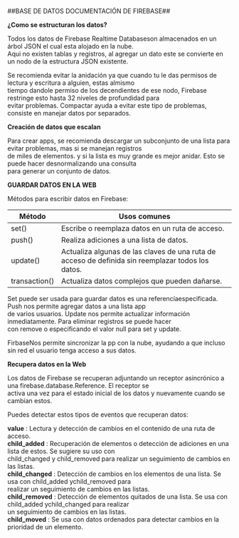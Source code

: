 ##BASE DE DATOS DOCUMENTACIÓN DE FIREBASE##

**¿Como se estructuran los datos?**

Todos los datos de Firebase Realtime Databaseson almacenados en un árbol JSON el cual esta alojado en la nube.  
Aqui no existen tablas y registros, al agregar un dato este se convierte en un nodo de la estructura JSON existente.  

Se recomienda evitar la anidación ya que cuando tu le das permisos de lectura y escritura a alguien, estas almismo  
tiempo dandole permiso de los decendientes de ese nodo, Firebase restringe esto hasta 32 niveles de profundidad para  
evitar problemas. Compactar ayuda a evitar este tipo de problemas, consiste en manejar datos por separados.  

**Creación de datos que escalan**

Para crear apps, se recomienda descargar un subconjunto de una lista para evitar problemas, mas si se manejan registros  
de miles de elementos. y si la lista es muy grande es mejor anidar. Esto se puede hacer desnormalizando una consulta  
para generar un conjunto de datos.   

**GUARDAR DATOS EN LA WEB**

Métodos para escribir datos en Firebase:


|Método| Usos comunes|  
--|--  
|set()|Escribe o reemplaza datos en un ruta de acceso.|  
|push()|Realiza adiciones a una lista de datos.|  
|update()|Actualiza algunas de las claves de una ruta de acceso de definida sin reemplazar todos los datos.|  
|transaction()|Actualiza datos complejos que pueden dañarse.|  



Set puede ser usada para guardar datos es una referencíaespecificada. Push nos permite agregar datos a una lista app  
de varios usuarios.  Update nos permite actualizar información inmediatamente. Para eliminar registros se puede hacer  
con remove o especificando el valor null para set y update.  

FirbaseNos permite sincronizar la pp con la nube, ayudando a que incluso sin red el usuario tenga acceso a sus datos.  



**Recupera datos en la Web**

Los datos de Firebase se recuperan adjuntando un receptor asincrónico a una firebase.database.Reference. El receptor se  
activa una vez para el estado inicial de los datos y nuevamente cuando se cambian estos.  

Puedes detectar estos tipos de eventos que recuperan datos:

**value** : Lectura y detección de cambios en el contenido de una ruta de acceso.  
**child_added** : Recuperación de elementos o detección de adiciones en una lista de estos. Se sugiere su uso con  
child_changed y child_removed para realizar un seguimiento de cambios en las listas.  
**child_changed** : Detección de cambios en los elementos de una lista. Se usa con child_added ychild_removed para  
realizar un seguimiento de cambios en las listas.  
**child_removed** : Detección de elementos quitados de una lista. Se usa con child_added ychild_changed para realizar  
un seguimiento de cambios en las listas.  
**child_moved** : Se usa con datos ordenados para detectar cambios en la prioridad de un elemento.  




